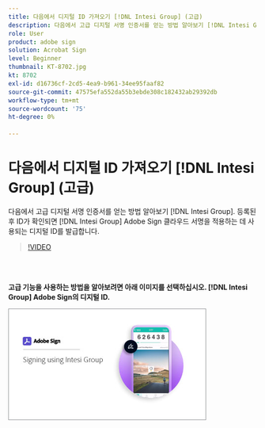 ```yaml
---
title: 다음에서 디지털 ID 가져오기 [!DNL Intesi Group] (고급)
description: 다음에서 고급 디지털 서명 인증서를 얻는 방법 알아보기 [!DNL Intesi Group]
role: User
product: adobe sign
solution: Acrobat Sign
level: Beginner
thumbnail: KT-8702.jpg
kt: 8702
exl-id: d16736cf-2cd5-4ea9-b961-34ee95faaf82
source-git-commit: 47575efa552da55b3ebde308c182432ab29392db
workflow-type: tm+mt
source-wordcount: '75'
ht-degree: 0%

---
```


# 다음에서 디지털 ID 가져오기 [!DNL Intesi Group] (고급)

다음에서 고급 디지털 서명 인증서를 얻는 방법 알아보기 [!DNL Intesi Group]. 등록된 후 ID가 확인되면 [!DNL Intesi Group] Adobe Sign 클라우드 서명을 적용하는 데 사용되는 디지털 ID를 발급합니다.

>[!VIDEO](https://video.tv.adobe.com/v/337065?hidetitle=true)

<br> 

**고급 기능을 사용하는 방법을 알아보려면 아래 이미지를 선택하십시오. [!DNL Intesi Group] Adobe Sign의 디지털 ID.**

[![이미지](assets/IntesiSign_400.png)](intesi-sign.md)
